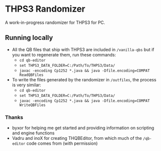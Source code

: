 # THPS3 Randomizer

A work-in-progress randomizer for THPS3 for PC.

## Running locally

- All the QB files that ship with THPS3 are included in `/vanilla-qbs` but if you want to regenerate them, run these commands:
    - `cd qb-editor`
    - `set THPS3_DATA_FOLDER=C:/Path/To/THPS3/Data/`
    - `javac -encoding Cp1252 *.java && java -Dfile.encoding=COMPAT ReadQBFiles`
- To write the files generated by the randomizer in `/outfiles`, the process is very similar:
    - `cd qb-editor`
    - `set THPS3_DATA_FOLDER=C:/Path/To/THPS3/Data/`
    - `javac -encoding Cp1252 *.java && java -Dfile.encoding=COMPAT WriteQBFiles`

### Thanks

- byxor for helping me get started and providing information on scripting and engine functions
- Vadru and inoX for creating THQBEditor, from which much of the `/qb-editor` code comes from (with permission)
